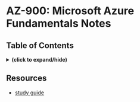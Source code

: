 # AZ-900: Microsoft Azure Fundamentals Notes

## Table of Contents
<details close>
<summary><b>(click to expand/hide)</b></summary>
<!-- MarkdownTOC -->

- [Resources](#resources)

<!-- /MarkdownTOC -->
</details>

<a id="resources"></a>
## Resources
- [study guide](https://learn.microsoft.com/en-us/credentials/certifications/resources/study-guides/az-900)
